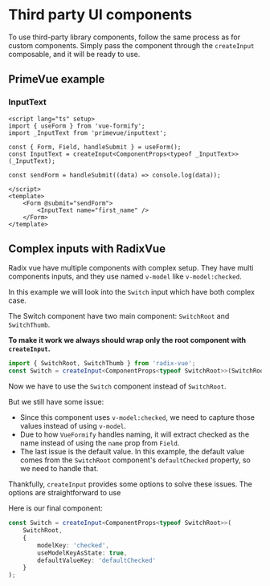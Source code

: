 # Third party UI components
To use third-party library components, follow the same process as for custom components. Simply pass the component through the `createInput` composable, and it will be ready to use.

## PrimeVue example
### InputText 
```vue
<script lang="ts" setup>
import { useForm } from 'vue-formify';
import _InputText from 'primevue/inputtext';

const { Form, Field, handleSubmit } = useForm();
const InputText = createInput<ComponentProps<typeof _InputText>>(_InputText);

const sendForm = handleSubmit((data) => console.log(data));

</script>
<template>
	<Form @submit="sendForm">
		<InputText name="first_name" />
	</Form>
</template>
```

## Complex inputs with RadixVue
Radix vue have multiple components with complex setup. They have multi components inputs, and they use named `v-model` like `v-model:checked`.

In this example we will look into the `Switch` input which have both complex case.

The Switch component have two main component: `SwitchRoot` and `SwitchThumb`.

**To make it work we always should wrap only the root component with `createInput`.**

```ts
import { SwitchRoot, SwitchThumb } from 'radix-vue';
const Switch = createInput<ComponentProps<typeof SwitchRoot>>(SwitchRoot);
```
Now we have to use the `Switch` component instead of `SwitchRoot`.

But we still have some issue:
- Since this component uses `v-model:checked`, we need to capture those values instead of using `v-model`.
- Due to how `VueFormify` handles naming, it will extract checked as the name instead of using the `name` prop from `Field`.
- The last issue is the default value. In this example, the default value comes from the `SwitchRoot` component's `defaultChecked` property, so we need to handle that.

Thankfully, `createInput` provides some options to solve these issues. The options are straightforward to use

Here is our final component:
```ts
const Switch = createInput<ComponentProps<typeof SwitchRoot>>(
	SwitchRoot,
	{ 
		modelKey: 'checked',
		useModelKeyAsState: true,
		defaultValueKey: 'defaultChecked'
	}
);
```
<!-- # Third party UI components

To use third party library is as easy as create custom inputs (if not easier!). Mostly we only have to use createInput and we are done! 🪄✨

We will go through some example with **Element Plus** and **Radix Vue**.

## Element Plus

As I mentioned above it's easy to use third party UI elements, the only thing we need to do is to wrap it with createInput and your are good to go!

### Element plus Datepicker
```vue
<script lang="ts" setup>
import { ElDatePicker } from 'element-plus';
import { Form, createInput, ComponentProps } from 'vue-formify';

const DatePicker = createInput<ComponentProps<typeof ElDatePicker>>(ElDatePicker);

const send = (data: any) => {
	console.log('[data]: ', data);
};

</script>
<template>
	<div>
		<label class="mb-2">Datepicker</label>
		<Form @submit="send">
			<DatePicker name="date" value-format="YYYY-MM-DD" />
			<button class="btn btn-outline d-block mt-3">
				send
			</button>
		</Form>
	</div>
</template>
```
### Element plus Select
You will have the question: **What about slots?** The answer is it handled without any issue! Not only default but named slots are working as well.

Look at this example. The Element Plus **select component** consists of two parts the **ElSelect** component and **ElOption**. To make it work we only need to put the **ElSelect** to the **createInput** composable because we only need to transform component which handle the v-model like **ElSelect** in this case.

So after the transform we can use the **ElOption** without transforming
```vue
<script lang="ts" setup>
import { ElSelect, ElOption } from 'element-plus';
import { ref } from 'vue';
import { Form, createInput, ComponentProps } from 'vue-formify';

const Select = createInput<ComponentProps<typeof ElSelect>>(ElSelect);

const options = ref([
	{
		label: 'Foo',
		value: 'foo',
	},
	{
		label: 'Bar',
		value: 'bar',
	},
	{
		label: 'Baz',
		value: 'baz',
	},
]);

const send = (data: any) => {
	console.log('[data]: ', data);
};
</script>
<template>
	<div>
		<label class="mb-2">Select</label>
		<Form @submit="send">
			<Select name="select">
				<ElOption 
					v-for="option of options"
					:key="option.value"
					:label="option.label"
					:value="option.value" />
			</Select>
			<button class="btn btn-outline d-block mt-3">
				send
			</button>
		</Form>
	</div>
</template>
```

## Radix Vue
### Switch
In this example we use Radix Vue. Most of the Radix Vue components use named v-model instead of basic modelValue. In this case we use the modelKey option where we defined the the v-model key.

The **Switch** component using **v-model:checked** so we add `{ modelKey: 'checked' }` and we are finished!
```vue
<script lang="ts" setup>
import { SwitchRoot, SwitchThumb } from 'radix-vue';
import { Form, createInput, ComponentProps } from 'vue-formify';

const Switch = createInput<ComponentProps<typeof SwitchRoot>>(SwitchRoot, { modelKey: 'checked', defaultValueKey: 'defaultChecked' });

const send = (data: any) => {
	console.log('[data]: ', data);
};
</script>
<template>
	<div>
		<label class="mb-2">Switch</label>
		<Form @submit="send">
			<Switch name="switch" class="SwitchRoot" :default-checked="false" :default="false">
				<SwitchThumb class="SwitchThumb"></SwitchThumb>
			</Switch>
			<button class="btn btn-outline d-block mt-3">
				send
			</button>
		</Form>
	</div>
</template>
``` -->
